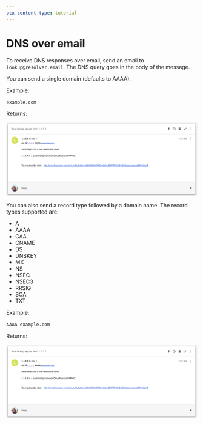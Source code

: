 ```yaml
---
pcx-content-type: tutorial
---
```


# DNS over email

To receive DNS responses over email, send an email to `lookup@resolver.email`. The DNS query goes in the body of the message.

You can send a single domain (defaults to AAAA).

Example:

```txt
example.com
```

Returns:

<div class="full-img">

![DNS-over-email](../static/dns-over-email.png)

</div>

You can also send a record type followed by a domain name. The record types supported are:

* A
* AAAA
* CAA
* CNAME
* DS
* DNSKEY
* MX
* NS
* NSEC
* NSEC3
* RRSIG
* SOA
* TXT

Example:

```txt
AAAA example.com
```

Returns:

<div class="full-img">

![DNS-over-email](../static/dns-over-email.png)

</div>